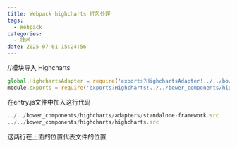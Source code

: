 ```yaml
---
title: Webpack highcharts 打包处理
tags:
  - Webpack
categories:
  - 技术
date: 2025-07-01 15:24:56
---
```


//模块导入 Highcharts

```js
global.HighchartsAdapter = require('exports?HighchartsAdapter!../../bower_components/highcharts/adapters/standalone-framework.src');
module.exports = require('exports?Highcharts!../../bower_components/highcharts/highcharts.src');
```

在entry.js文件中加入这行代码

```js
../../bower_components/highcharts/adapters/standalone-framework.src
../../bower_components/highcharts/highcharts.src
```

这两行在上面的位置代表文件的位置


